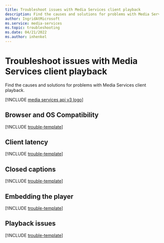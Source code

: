 ```yaml
---
title: Troubleshoot issues with Media Services client playback
description: Find the causes and solutions for problems with Media Services client playback.
author: IngridAtMicrosoft
ms.service: media-services
ms.topic: troubleshooting
ms.date: 04/21/2022
ms.author: inhenkel
---
```

# Troubleshoot issues with Media Services client playback

Find the causes and solutions for problems with Media Services client playback.

[!INCLUDE [media services api v3 logo](./includes/v3-hr.md)]

## Browser and OS Compatibility

[!INCLUDE [trouble-template](includes/trouble-template.md)]

## Client latency

[!INCLUDE [trouble-template](includes/trouble-template.md)]

## Closed captions

[!INCLUDE [trouble-template](includes/trouble-template.md)]

## Embedding the player

[!INCLUDE [trouble-template](includes/trouble-template.md)]

## Playback issues

[!INCLUDE [trouble-template](includes/trouble-template.md)]
